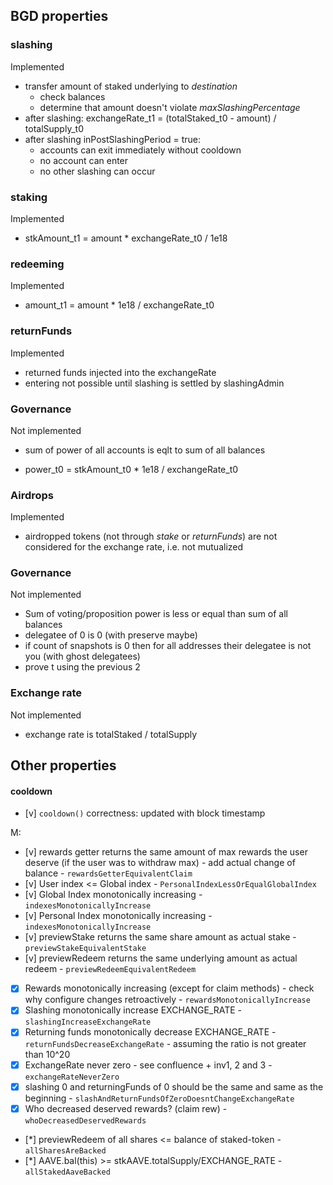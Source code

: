 ## BGD properties

### slashing

Implemented

- transfer amount of staked underlying to _destination_ 
    - check balances
    - determine that amount doesn't violate _maxSlashingPercentage_
- after slashing:
    exchangeRate_t1 = (totalStaked_t0 - amount) / totalSupply_t0
- after slashing inPostSlashingPeriod = true:
    - accounts can exit immediately without cooldown
    - no account can enter
    - no other slashing can occur

### staking

Implemented

- stkAmount_t1 = amount * exchangeRate_t0 / 1e18

### redeeming

Implemented

- amount_t1 = amount * 1e18 / exchangeRate_t0

### returnFunds

Implemented

- returned funds injected into the exchangeRate
- entering not possible until slashing is settled by slashingAdmin

### Governance

Not implemented

- sum of power of all accounts is eqlt to sum of all balances

- power_t0 = stkAmount_t0 * 1e18 / exchangeRate_t0

### Airdrops

Implemented

- airdropped tokens (not through _stake_ or _returnFunds_) are not considered
  for the exchange rate, i.e. not mutualized

### Governance

Not implemented

- Sum of voting/proposition power is less or equal than sum of all balances
- delegatee of 0 is 0 (with preserve maybe)
- if count of snapshots is 0 then for all addresses their delegatee is not you
(with ghost delegatees)
- prove t using the previous 2

### Exchange rate

Not implemented

- exchange rate is totalStaked / totalSupply

## Other properties

#### cooldown
- [v] `cooldown()` correctness: updated with block timestamp


M:
- [v] rewards getter returns the same amount of max rewards the user deserve (if the user was to withdraw max) - add actual change of balance - `rewardsGetterEquivalentClaim`
- [v] User index <= Global index - `PersonalIndexLessOrEqualGlobalIndex`
- [v] Global Index monotonically increasing - `indexesMonotonicallyIncrease`
- [v] Personal Index monotonically increasing - `indexesMonotonicallyIncrease`
- [v] previewStake returns the same share amount as actual stake - `previewStakeEquivalentStake`
- [v] previewRedeem returns the same underlying amount as actual redeem - `previewRedeemEquivalentRedeem`

- [x] Rewards monotonically increasing (except for claim methods) - check why configure changes retroactively - `rewardsMonotonicallyIncrease`
- [x] Slashing monotonically increase EXCHANGE_RATE - `slashingIncreaseExchangeRate`
- [x] Returning funds monotonically decrease EXCHANGE_RATE - `returnFundsDecreaseExchangeRate` - assuming the ratio is not greater than 10^20
- [x] ExchangeRate never zero - see confluence + inv1, 2 and 3 - `exchangeRateNeverZero`
- [x] slashing 0 and returningFunds of 0 should be the same and same as the beginning - `slashAndReturnFundsOfZeroDoesntChangeExchangeRate`
- [x] Who decreased deserved rewards? (claim rew) - `whoDecreasedDeservedRewards`

- [*] previewRedeem of all shares <= balance of staked-token - `allSharesAreBacked`
- [*] AAVE.bal(this) >= stkAAVE.totalSupply/EXCHANGE_RATE - `allStakedAaveBacked`